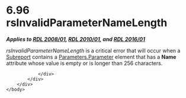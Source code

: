 <html dir="LTR" xmlns:mshelp="http://msdn.microsoft.com/mshelp" xmlns:ddue="http://ddue.schemas.microsoft.com/authoring/2003/5" xmlns:xlink="http://www.w3.org/1999/xlink" xmlns:tool="http://www.microsoft.com/tooltip">
    <head>
        <meta http-equiv="Content-Type" content="text/html; CHARSET=utf-8"></meta>
        <meta name="save" content="history"></meta>
        <title>6.96 rsInvalidParameterNameLength</title>
        <xml>
            <mshelp:toctitle title="6.96 rsInvalidParameterNameLength"></mshelp:toctitle>
            <mshelp:rltitle title="[MS-RDL]: rsInvalidParameterNameLength"></mshelp:rltitle>
            <mshelp:keyword index="A" term="ffdedb65-f463-4454-8ad6-9b041f3feb08"></mshelp:keyword>
            <mshelp:attr name="DCSext.ContentType" value="open specification"></mshelp:attr>
            <mshelp:attr name="AssetID" value="ffdedb65-f463-4454-8ad6-9b041f3feb08"></mshelp:attr>
            <mshelp:attr name="TopicType" value="kbRef"></mshelp:attr>
            <mshelp:attr name="DCSext.Title" value="[MS-RDL]: rsInvalidParameterNameLength" />
        </xml>
    </head>
    <body>
        <div id="header">
            <h1 class="heading">6.96 rsInvalidParameterNameLength</h1>
        </div>
        <div id="mainSection">
            <div id="mainBody">
                <div id="allHistory" class="saveHistory"></div>
                <div id="sectionSection0" class="section" name="collapseableSection">
                    

<p><b><i>Applies to </i></b><a href="1e855f94-4617-47e4-b89e-0856c6cb420f.htm"><b><i>RDL 2008/01</i></b></a><b><i>,
</i></b><a href="3428e690-a348-4ec7-8a6a-8efb42d2cdee.htm"><b><i>RDL 2010/01</i></b></a><b><i>,
and </i></b><a href="52ce3983-2bfc-4e72-9359-42aaf5fe4509.htm"><b><i>RDL 2016/01</i></b></a></p>

<p><i>rsInvalidParameterNameLength</i> is a critical error that
will occur when a <a href="04d4d6d6-e103-48fc-b4f7-bf5b4a7e56e5.htm">Subreport</a>
contains a <a href="daf71364-0dfb-4c8b-ad03-5ffe2855a0c3.htm">Parameters.Parameter</a>
element that has a <b>Name</b> attribute whose value is empty or is longer than
256 characters.</p>


                </div>
            </div>
        </div>
    </body>
</html>